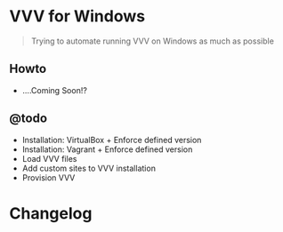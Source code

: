 # VVV for Windows

> Trying to automate running VVV on Windows as much as possible

## Howto
- ....Coming Soon!?

## @todo
- Installation: VirtualBox + Enforce defined version
- Installation: Vagrant + Enforce defined version
- Load VVV files
- Add custom sites to VVV installation
- Provision VVV

# Changelog
